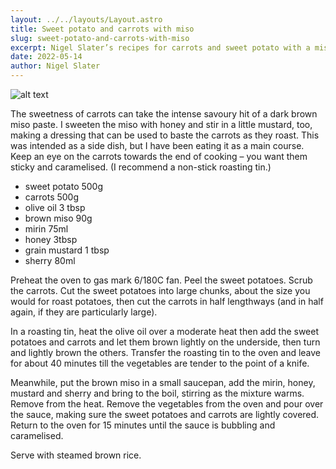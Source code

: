 ```yaml
---
layout: ../../layouts/Layout.astro
title: Sweet potato and carrots with miso
slug: sweet-potato-and-carrots-with-miso
excerpt: Nigel Slater’s recipes for carrots and sweet potato with a miso and mustard sauce.
date: 2022-05-14
author: Nigel Slater
---
```


![alt text](https://i.guim.co.uk/img/media/3a2ab7848e53c2a0007568d0efc01a4d8ff2b3d8/0_538_5489_5486/master/5489.jpg?width=620&quality=85&dpr=1&s=none)

The sweetness of carrots can take the intense savoury hit of a dark brown miso paste. I sweeten the miso with honey and stir in a little mustard, too, making a dressing that can be used to baste the carrots as they roast. This was intended as a side dish, but I have been eating it as a main course. Keep an eye on the carrots towards the end of cooking – you want them sticky and caramelised. (I recommend a non-stick roasting tin.)

- sweet potato 500g
- carrots 500g
- olive oil 3 tbsp
- brown miso 90g
- mirin 75ml
- honey 3tbsp
- grain mustard 1 tbsp
- sherry 80ml

Preheat the oven to gas mark 6/180C fan. Peel the sweet potatoes. Scrub the carrots. Cut the sweet potatoes into large chunks, about the size you would for roast potatoes, then cut the carrots in half lengthways (and in half again, if they are particularly large).

In a roasting tin, heat the olive oil over a moderate heat then add the sweet potatoes and carrots and let them brown lightly on the underside, then turn and lightly brown the others. Transfer the roasting tin to the oven and leave for about 40 minutes till the vegetables are tender to the point of a knife.

Meanwhile, put the brown miso in a small saucepan, add the mirin, honey, mustard and sherry and bring to the boil, stirring as the mixture warms. Remove from the heat. Remove the vegetables from the oven and pour over the sauce, making sure the sweet potatoes and carrots are lightly covered. Return to the oven for 15 minutes until the sauce is bubbling and caramelised.

Serve with steamed brown rice.